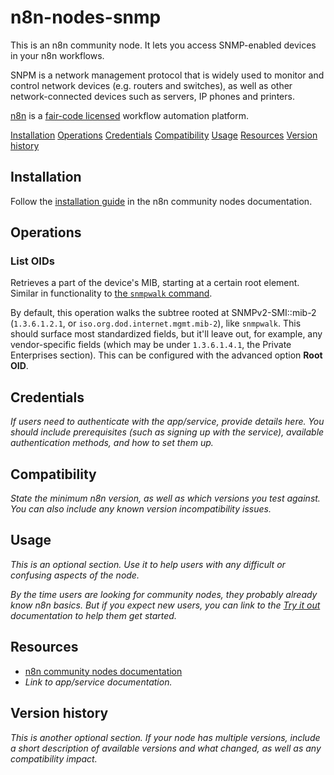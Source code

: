 # n8n-nodes-snmp

This is an n8n community node. It lets you access SNMP-enabled devices in your n8n workflows.

SNPM is a network management protocol that is widely used to monitor and control network devices (e.g. routers and
switches),
as well as other network-connected devices such as servers, IP phones and printers.

[n8n](https://n8n.io/) is a [fair-code licensed](https://docs.n8n.io/reference/license/) workflow automation platform.

[Installation](#installation)
[Operations](#operations)
[Credentials](#credentials)
[Compatibility](#compatibility)
[Usage](#usage)
[Resources](#resources)
[Version history](#version-history)

## Installation

Follow the [installation guide](https://docs.n8n.io/integrations/community-nodes/installation/) in the n8n community
nodes documentation.

## Operations

### List OIDs

Retrieves a part of the device's MIB, starting at a certain root element. Similar in functionality to [the
`snmpwalk` command](https://linux.die.net/man/1/snmpwalk).

By default, this operation walks the subtree rooted at SNMPv2-SMI::mib-2 (`1.3.6.1.2.1`, or
`iso.org.dod.internet.mgmt.mib-2`), like `snmpwalk`. This should surface most standardized fields, but it'll leave out,
for example, any vendor-specific fields (which may be under `1.3.6.1.4.1`, the Private Enterprises section). This can be
configured with the advanced option **Root OID**.



## Credentials

_If users need to authenticate with the app/service, provide details here. You should include prerequisites (such as
signing up with the service), available authentication methods, and how to set them up._

## Compatibility

_State the minimum n8n version, as well as which versions you test against. You can also include any known version
incompatibility issues._

## Usage

_This is an optional section. Use it to help users with any difficult or confusing aspects of the node._

_By the time users are looking for community nodes, they probably already know n8n basics. But if you expect new users,
you can link to the [Try it out](https://docs.n8n.io/try-it-out/) documentation to help them get started._

## Resources

* [n8n community nodes documentation](https://docs.n8n.io/integrations/#community-nodes)
* _Link to app/service documentation._

## Version history

_This is another optional section. If your node has multiple versions, include a short description of available versions
and what changed, as well as any compatibility impact._
